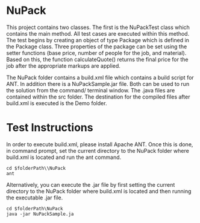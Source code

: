 # NuPack

This project contains two classes. The first is the NuPackTest class which contains the main method. All test cases are executed within this method. The test begins by creating an object of type Package which is defined in the Package class. Three properties of the package can be set using the setter functions (base price, number of people for the job, and material). Based on this, the function calculateQuote() returns the final price for the job after the appropriate markups are applied.

The NuPack folder contains a build.xml file which contains a build script for ANT. In addition there is a NuPackSample.jar file. Both can be used to run the solution from the command/ terminal window. The .java files are contained within the src folder. The destination for the compiled files after build.xml is executed is the Demo folder.  

# Test Instructions

In order to execute build.xml, please install Apache ANT. 
Once this is done, in command prompt, set the current directory to the NuPack folder where build.xml is located and run the ant command.

```
cd $folderPath\\NuPack
ant
```

Alternatively, you can execute the .jar file by first setting the current directory to the NuPack folder where build.xml is located and then running the executable .jar file.

```
cd $folderPath\NuPack
java -jar NuPackSample.ja
```
